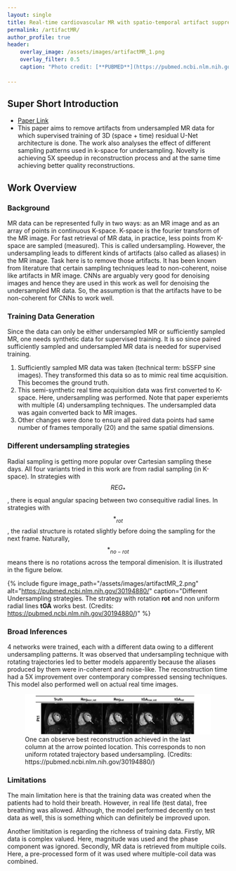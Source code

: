 ```yaml
---
layout: single
title: Real‐time cardiovascular MR with spatio‐temporal artifact suppression using deep learning–proof of concept in congenital heart disease
permalink: /artifactMR/
author_profile: true
header:
    overlay_image: /assets/images/artifactMR_1.png
    overlay_filter: 0.5
    caption: "Photo credit: [**PUBMED**](https://pubmed.ncbi.nlm.nih.gov/30194880/)"

---
```

## Super Short Introduction
* [Paper Link](https://pubmed.ncbi.nlm.nih.gov/30194880/)
*  This paper aims to remove artifacts from undersampled MR data for which supervised training of 3D (space + time) residual U-Net architecture is done. The work also analyses the effect of different sampling patterns used in k-space for undersampling. Novelty is achieving 5X speedup in reconstruction process and at the same time achieving better quality reconstructions.

## Work Overview
### Background
MR data can be represented fully in two ways: as an MR image and as an array of points in continuous K-space. K-space is the fourier transform of the MR image. For fast retrieval of MR data, in practice, less points from K-space are sampled (measured). This is called undersampling. However, the undersampling leads to different kinds of artifacts (also called as aliases) in the MR image. Task here is to remove those artifacts. It has been known from literature that certain sampling techniques lead to non-coherent, noise like artifacts in MR image. CNNs are arguably very good for denoising images and hence they are used in this work as well for denoising the undersampled MR data. So, the assumption is that the artifacts have to be non-coherent for CNNs to work well.

### Training Data Generation
Since the data can only be either undersampled MR or sufficiently sampled MR, one needs synthetic data for supervised training. It is so since paired sufficiently sampled and undersampled MR data is needed for supervised training.

1. Sufficiently sampled MR data was taken (technical term: bSSFP sine images). They transformed this data so as to mimic real time acquisition. This becomes the ground truth.
2. This semi-synthetic real time acquisition data was first converted to K-space. Here, undersampling was performed. Note that paper experiemts with multiple (4) undersampling techniques. The undersampled data was again converted back to MR images.
3. Other changes were done to ensure all paired data points had same number of frames temporally (20) and the same spatial dimensions.
### Different undersampling strategies
Radial sampling is getting more popular over Cartesian sampling these days. All four variants tried in this work are from radial sampling (in K-space). In strategies with $$REG_{*}$$, there is equal angular spacing between two consequitive radial lines. In strategies with $$*_{rot}$$, the radial structure is rotated slightly before doing the sampling for the next frame. Naturally, $$*_{no-rot}$$ means there is no rotations across the temporal dimenision. It is illustrated in the figure below.

{% include figure image_path="/assets/images/artifactMR_2.png" alt="https://pubmed.ncbi.nlm.nih.gov/30194880/" caption="Different Undersampling strategies. The strategy with rotation **rot** and non uniform radial lines **tGA** works best. (Credits: https://pubmed.ncbi.nlm.nih.gov/30194880/)" %}


### Broad Inferences
4 networks were trained, each with a different data owing to a different undersampling patterns. It was observed that undersampling technique with rotating trajectories led to better models apparently because the aliases produced by them were in-coherent and noise-like.
The reconstruction time had a 5X improvement over contemporary compressed sensing techniques. This model also performed well on actual real time images.
<figure>
    <a href="/assets/images/artifactMR_1.png"><img src="/assets/images/artifactMR_1.png"></a>
    <figcaption>One can observe best reconstruction achieved in the last column at the arrow pointed location. This corresponds to non uniform rotated trajectory based undersampling. (Credits: https://pubmed.ncbi.nlm.nih.gov/30194880/)</figcaption>
</figure>

### Limitations
The main limitation here is that the training data was created when the patients had to hold their breath. However, in real life (test data), free breathing was allowed. Although, the model performed decently on test data as well, this is something which can definitely be improved upon.

Another limititation is regarding the richness of training data. Firstly, MR data is complex valued. Here, magnitude was used and the phase component was ignored. Secondly, MR data is retrieved from multiple coils. Here, a pre-processed form of it was used where multiple-coil data was combined.
